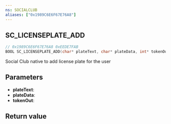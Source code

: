 ```yaml
---
ns: SOCIALCLUB
aliases: ["0x1989C6E6F67E76A8"]
---
```

## SC_LICENSEPLATE_ADD

```c
// 0x1989C6E6F67E76A8 0xEEDE7FAB
BOOL SC_LICENSEPLATE_ADD(char* plateText, char* plateData, int* tokenOut);
```

Social Club native to add license plate for the user

## Parameters
* **plateText**: 
* **plateData**: 
* **tokenOut**: 

## Return value
